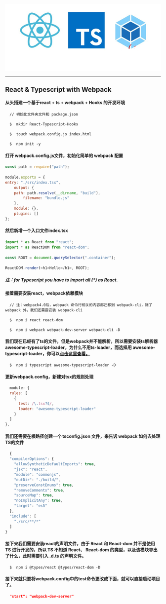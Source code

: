 ![](./src/assets/logo.png)


------

## React & Typescript with Webpack

#### 从头搭建一个基于react + ts + webpack + Hooks 的开发环境

```shell
  // 初始化文件夹文件和 package.json

  $  mkdir React-Typescript-Hooks

  $  touch webpack.config.js index.html

  $  npm init -y
```
#### 打开 webpack.config.js文件，初始化简单的 webpack 配置
```javascript
const path = require("path");

module.exports = {
entry: "./src/index.tsx",
    output: {
    path: path.resolve(__dirname, "build"),
        filename: "bundle.js"
    },
    module: {},
    plugins: []
};
```
#### 然后新增一个入口文件index.tsx
```javascript
import * as React from "react";
import * as ReactDOM from "react-dom";

const ROOT = document.querySelector(".container");

ReactDOM.render(<h1>Hello</h1>, ROOT);
```
##### 注：for Typescript you have to import all (*) as React.

#### 接着需要安装react，webpack依赖模块
```shell
  // 注：webpack4.0后，webpack 命令行相关的内容都迁移到 webpack-cli，除了 webpack 外，我们还需要安装 webpack-cli

  $  npm i react react-dom

  $  npm i webpack webpack-dev-server webpack-cli -D
```

#### 我们现在已经有了ts的文件，但是webpack并不能解析，所以需要安装ts解析器 awesome-typescript-loader，为什么不用ts-loader，而选择用 awesome-typescript-loader，你可以[点击这里查看。](https://github.com/s-panferov/awesome-typescript-loader#differences-between-ts-loader)

```shell
  $  npm i typescript awesome-typescript-loader -D
```
#### 更新webpack.config，新建对tsx的规则处理
```js
  module: {
  rules: [
    {
      test: /\.tsx?$/,
      loader: "awesome-typescript-loader"
    }
  ]
},
```

#### 我们还需要在根路径创建一个 tsconfig.json 文件，来告诉 webpack 如何去处理TS的文件
```js
  {
  "compilerOptions": {
    "allowSyntheticDefaultImports": true,
    "jsx": "react",
    "module": "commonjs",
    "outDir": "./build/",
    "preserveConstEnums": true,
    "removeComments": true,
    "sourceMap": true,
    "noImplicitAny": true,
    "target": "es5"
  },
  "include": [
    "./src/**/*"
  ]
}
```
#### 接下来我们需要安装react的声明文件，由于 React 和 React-dom 并不是使用 TS 进行开发的，所以 TS 不知道 React、 React-dom 的类型，以及该模块导出了什么，此时需要引入 .d.ts 的声明文件。
```shell
  $  npm i @types/react @types/react-dom -D
```

#### 接下来就只要将webpack.config中的test命令更改成下面，就可以直接启动项目了。
```json
  "start": "webpack-dev-server"
```


